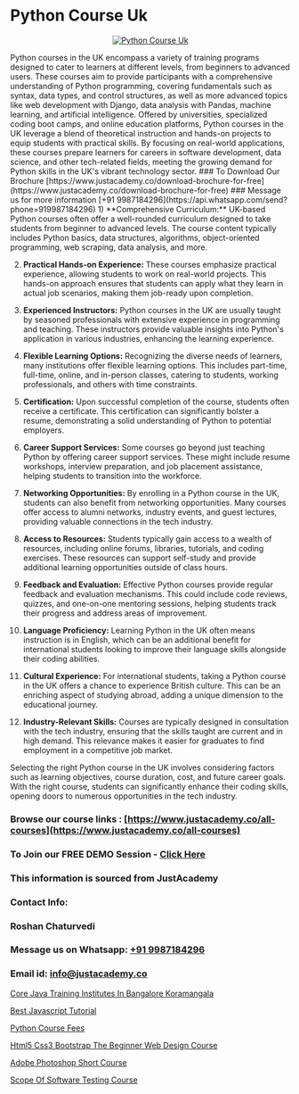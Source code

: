 # Python Course Uk

<p align="center">
  <a href="https://justacademy.co/course-detail/python-training">
    <img src="https://justacademy.co/storage2/course_image/1709713400_course_image.webp" alt="Python Course Uk">
  </a>
</p>
Python courses in the UK encompass a variety of training programs designed to cater to learners at different levels, from beginners to advanced users. These courses aim to provide participants with a comprehensive understanding of Python programming, covering fundamentals such as syntax, data types, and control structures, as well as more advanced topics like web development with Django, data analysis with Pandas, machine learning, and artificial intelligence. Offered by universities, specialized coding boot camps, and online education platforms, Python courses in the UK leverage a blend of theoretical instruction and hands-on projects to equip students with practical skills. By focusing on real-world applications, these courses prepare learners for careers in software development, data science, and other tech-related fields, meeting the growing demand for Python skills in the UK's vibrant technology sector.
### To Download Our Brochure [https://www.justacademy.co/download-brochure-for-free](https://www.justacademy.co/download-brochure-for-free)
### Message us for more information [+91 9987184296](https://api.whatsapp.com/send?phone=919987184296)
1) **Comprehensive Curriculum:** UK-based Python courses often offer a well-rounded curriculum designed to take students from beginner to advanced levels. The course content typically includes Python basics, data structures, algorithms, object-oriented programming, web scraping, data analysis, and more.

2) **Practical Hands-on Experience:** These courses emphasize practical experience, allowing students to work on real-world projects. This hands-on approach ensures that students can apply what they learn in actual job scenarios, making them job-ready upon completion.

3) **Experienced Instructors:** Python courses in the UK are usually taught by seasoned professionals with extensive experience in programming and teaching. These instructors provide valuable insights into Python's application in various industries, enhancing the learning experience.

4) **Flexible Learning Options:** Recognizing the diverse needs of learners, many institutions offer flexible learning options. This includes part-time, full-time, online, and in-person classes, catering to students, working professionals, and others with time constraints.

5) **Certification:** Upon successful completion of the course, students often receive a certificate. This certification can significantly bolster a resume, demonstrating a solid understanding of Python to potential employers.

6) **Career Support Services:** Some courses go beyond just teaching Python by offering career support services. These might include resume workshops, interview preparation, and job placement assistance, helping students to transition into the workforce.

7) **Networking Opportunities:** By enrolling in a Python course in the UK, students can also benefit from networking opportunities. Many courses offer access to alumni networks, industry events, and guest lectures, providing valuable connections in the tech industry.

8) **Access to Resources:** Students typically gain access to a wealth of resources, including online forums, libraries, tutorials, and coding exercises. These resources can support self-study and provide additional learning opportunities outside of class hours.

9) **Feedback and Evaluation:** Effective Python courses provide regular feedback and evaluation mechanisms. This could include code reviews, quizzes, and one-on-one mentoring sessions, helping students track their progress and address areas of improvement.

10) **Language Proficiency:** Learning Python in the UK often means instruction is in English, which can be an additional benefit for international students looking to improve their language skills alongside their coding abilities.

11) **Cultural Experience:** For international students, taking a Python course in the UK offers a chance to experience British culture. This can be an enriching aspect of studying abroad, adding a unique dimension to the educational journey.

12) **Industry-Relevant Skills:** Courses are typically designed in consultation with the tech industry, ensuring that the skills taught are current and in high demand. This relevance makes it easier for graduates to find employment in a competitive job market.

Selecting the right Python course in the UK involves considering factors such as learning objectives, course duration, cost, and future career goals. With the right course, students can significantly enhance their coding skills, opening doors to numerous opportunities in the tech industry.

### Browse our course links : [https://www.justacademy.co/all-courses](https://www.justacademy.co/all-courses) 
### To Join our FREE DEMO Session - [Click Here](https://www.justacademy.co/register-for-course-demo)


### This information is sourced from JustAcademy
### Contact Info:
### Roshan Chaturvedi
### Message us on Whatsapp: [+91 9987184296](https://api.whatsapp.com/send?phone=919987184296)
### Email id: [info@justacademy.co](mailto:info@justacademy.co)
                
[Core Java Training Institutes In Bangalore Koramangala](https://www.linkedin.com/pulse/core-java-training-institutes-bangalore-koramangala-fhxze?trackingId=eMHSNjtpe1Hl86TWIZ27dA%3D%3D&lipi=urn%3Ali%3Apage%3Ad_flagship3_company_admin%3BHcd7BaCMQFaWbBih5QcMnA%3D%3D)

[Best Javascript Tutorial](https://www.linkedin.com/pulse/best-javascript-tutorial-software-training-mountain-view-u9wic?trackingId=i7xXMu3xGy%2BMNkyXRWeVow%3D%3D&lipi=urn%3Ali%3Apage%3Ad_flagship3_company_admin%3BZLKrYkZlRCaOOfAKGc47ew%3D%3D)

[Python Course Fees](https://medium.com/@sagarawat89/python-course-fees-50c1795b86a6)

[Html5 Css3 Bootstrap The Beginner Web Design Course](https://medium.com/@mistersumit961/html5-css3-bootstrap-the-beginner-web-design-course-268a8a074fcb)

[Adobe Photoshop Short Course](https://justacademyin.github.io/justacademy/adobe-photoshop-short-course)

[Scope Of Software Testing Course](https://justacademyin.github.io/justacademy/scope-of-software-testing-course)

